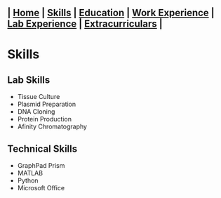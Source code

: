 ## | [Home](/Patrick-Gamble/index) | [Skills](/Patrick-Gamble/skills) | [Education](/Patrick-Gamble/education) | [Work Experience](/Patrick-Gamble/work-experience) | [Lab Experience](/Patrick-Gamble/lab-experience) | [Extracurriculars](/Patrick-Gamble/extracurriculars) |

# Skills

## Lab Skills
- Tissue Culture
- Plasmid Preparation
- DNA Cloning
- Protein Production
- Afinity Chromatography

## Technical Skills
- GraphPad Prism
- MATLAB
- Python
- Microsoft Office
